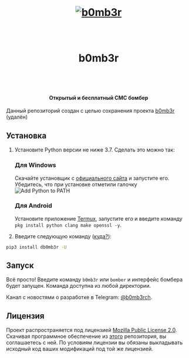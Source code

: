 <h1 align="center">

  <br>

  <a href="https://github.com/dmitrijkotov/b0mb3r"><img src="https://emojipedia-us.s3.dualstack.us-west-1.amazonaws.com/thumbs/120/apple/237/bomb_1f4a3.png" alt="b0mb3r"></a>

  <br>

  b0mb3r

  <br>

</h1>



<h4 align="center">Открытый и бесплатный СМС бомбер</h4>


Данный репозиторий создан с целью сохранения проекта [b0mb3r](https://github.com/crinny/b0mb3r) (удалён)

## Установка

1. Установите Python версии не ниже 3.7. Сделать это можно так:
 
    <h3>Для Windows</h3>
 
    Скачайте установщик с [официального сайта](https://www.python.org/downloads/) и запустите его. Убедитесь, что при установке отметили галочку ![Add Python to PATH](https://user-images.githubusercontent.com/42045258/69171091-557d2780-0b0c-11ea-8adf-7f819357f041.png)
 
    <h3>Для Android</h3>
 
    Установите приложение [Termux](https://play.google.com/store/apps/details?id=com.termux), запустите его и введите команду `pkg install python clang make openssl -y`.
 
2. Введите следующую команду ([куда?](http://comp-profi.com/kak-vyzvat-komandnuyu-stroku-ili-konsol-windows/)):
 
```sh
pip3 install db0mb3r -U
```
 
## Запуск
 
Всё просто! Введите команду `b0mb3r` или `bomber` и интерфейс бомбера будет запущен. Команда доступна из любой директории.
 

Канал с новостями о разработке в Telegram: [@b0mb3rch](https://t.me/b0mb3rch).



## Лицензия

<!--- Не надо это удалять, пожалуйста 😐  -->

Проект распространяется под лицензией [Mozilla Public License 2.0](https://github.com/crinny/b0mb3r/blob/master/LICENSE). Скачивая программное обеспечение из [этого](https://github.com/crinny/b0mb3r) репозитория, вы соглашаетесь с ней. По условиям лицензии вы обязаны выкладывать исходный код ваших модификаций под той же лицензией.

